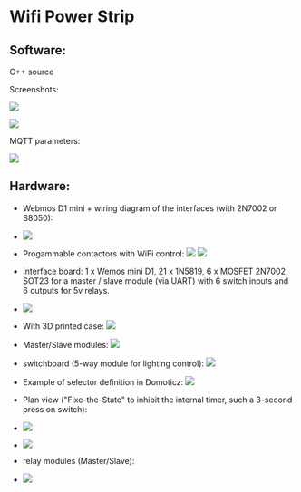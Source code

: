 Wifi Power Strip
================


Software:
---------

C++ source

Screenshots:

![](doc/images/screenshot.png)

![](doc/images/about.png)

MQTT parameters:

![](doc/images/MQTT-Screenshot.png)

Hardware:
---------

* Webmos D1 mini + wiring diagram of the interfaces (with 2N7002 or S8050):
* ![](doc/images/schema.png)
* Progammable contactors with WiFi control: ![](doc/images/programmableContactor.jpg) ![](doc/images/contactor-relay.png)
* Interface board: 1 x Wemos mini D1, 21 x 1N5819, 6 x MOSFET 2N7002 SOT23 for a master / slave module (via UART) with 6 switch inputs and 6 outputs for 5v relays.
* ![](doc/images/contactor-MS.jpg)
* With 3D printed case: ![](doc/images/programmableContactorWith3DCase.jpg)
* Master/Slave modules: ![](doc/images/master-slave.jpg)
* switchboard (5-way module for lighting control): ![](doc/images/switchboard.jpg)
* Example of selector definition in Domoticz: ![](doc/images/domoticz-selector.png)
* Plan view ("Fixe-the-State" to inhibit the internal timer, such a 3-second press on switch):
* ![](doc/images/domoticz-selector-view.png)
* ![](doc/images/3d-print.jpg)

* relay modules (Master/Slave):
* ![](doc/images/contact-box.png)
